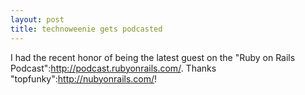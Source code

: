 ```yaml
--- 
layout: post
title: technoweenie gets podcasted
---
```

I had the recent honor of being the latest guest on the "Ruby on Rails Podcast":http://podcast.rubyonrails.com/.  Thanks "topfunky":http://nubyonrails.com/!  
